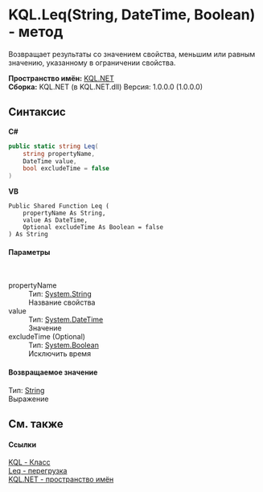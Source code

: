 # KQL.Leq(String, DateTime, Boolean) - метод
 

Возвращает результаты со значением свойства, меньшим или равным значению, указанному в ограничении свойства.

**Пространство имён:**&nbsp;<a href="3C471DD0">KQL.NET</a><br />**Сборка:**&nbsp;KQL.NET (в KQL.NET.dll) Версия: 1.0.0.0 (1.0.0.0)

## Синтаксис

**C#**<br />
``` C#
public static string Leq(
	string propertyName,
	DateTime value,
	bool excludeTime = false
)
```

**VB**<br />
``` VB
Public Shared Function Leq ( 
	propertyName As String,
	value As DateTime,
	Optional excludeTime As Boolean = false
) As String
```


#### Параметры
&nbsp;<dl><dt>propertyName</dt><dd>Тип:&nbsp;<a href="http://msdn2.microsoft.com/ru-ru/library/s1wwdcbf" target="_blank">System.String</a><br />Название свойства</dd><dt>value</dt><dd>Тип:&nbsp;<a href="http://msdn2.microsoft.com/ru-ru/library/03ybds8y" target="_blank">System.DateTime</a><br />Значение</dd><dt>excludeTime (Optional)</dt><dd>Тип:&nbsp;<a href="http://msdn2.microsoft.com/ru-ru/library/a28wyd50" target="_blank">System.Boolean</a><br />Исключить время</dd></dl>

#### Возвращаемое значение
Тип:&nbsp;<a href="http://msdn2.microsoft.com/ru-ru/library/s1wwdcbf" target="_blank">String</a><br />Выражение

## См. также


#### Ссылки
<a href="A04103EA">KQL - Класс</a><br /><a href="34C020E4">Leq - перегрузка</a><br /><a href="3C471DD0">KQL.NET - пространство имён</a><br />